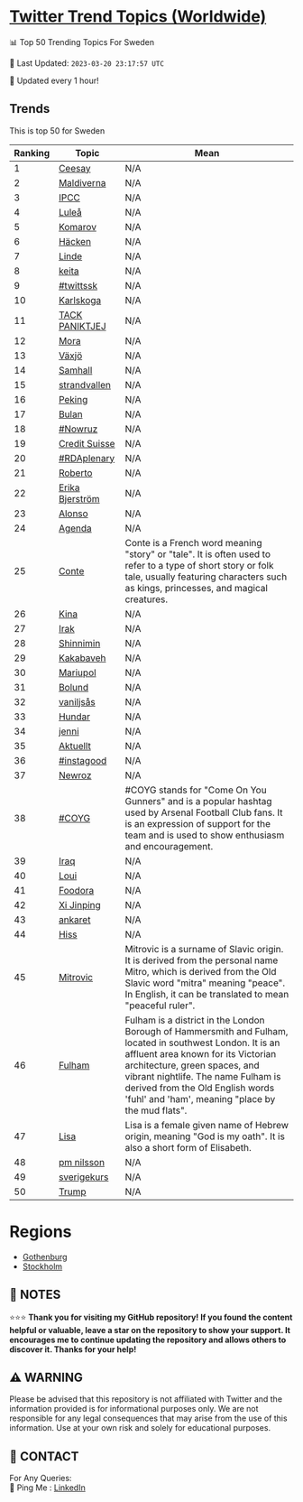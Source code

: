 [Twitter Trend Topics (Worldwide)](https://github.com/ErcinDedeoglu/Twitter-Trend-Topics)
==========


📊 Top 50 Trending Topics For Sweden

📆 Last Updated: `2023-03-20 23:17:57 UTC`

🔧 Updated every 1 hour!


## Trends

This is top 50 for Sweden

| Ranking | Topic | Mean |
| ------- | ------------ | ------------ |
| 1 | [Ceesay](http://twitter.com/search?q=Ceesay) | N/A |
| 2 | [Maldiverna](http://twitter.com/search?q=Maldiverna) | N/A |
| 3 | [IPCC](http://twitter.com/search?q=IPCC) | N/A |
| 4 | [Luleå](http://twitter.com/search?q=Lule%c3%a5) | N/A |
| 5 | [Komarov](http://twitter.com/search?q=Komarov) | N/A |
| 6 | [Häcken](http://twitter.com/search?q=H%c3%a4cken) | N/A |
| 7 | [Linde](http://twitter.com/search?q=Linde) | N/A |
| 8 | [keita](http://twitter.com/search?q=keita) | N/A |
| 9 | [#twittssk](http://twitter.com/search?q=%23twittssk) | N/A |
| 10 | [Karlskoga](http://twitter.com/search?q=Karlskoga) | N/A |
| 11 | [TACK PANIKTJEJ](http://twitter.com/search?q=TACK+PANIKTJEJ) | N/A |
| 12 | [Mora](http://twitter.com/search?q=Mora) | N/A |
| 13 | [Växjö](http://twitter.com/search?q=V%c3%a4xj%c3%b6) | N/A |
| 14 | [Samhall](http://twitter.com/search?q=Samhall) | N/A |
| 15 | [strandvallen](http://twitter.com/search?q=strandvallen) | N/A |
| 16 | [Peking](http://twitter.com/search?q=Peking) | N/A |
| 17 | [Bulan](http://twitter.com/search?q=Bulan) | N/A |
| 18 | [#Nowruz](http://twitter.com/search?q=%23Nowruz) | N/A |
| 19 | [Credit Suisse](http://twitter.com/search?q=Credit+Suisse) | N/A |
| 20 | [#RDAplenary](http://twitter.com/search?q=%23RDAplenary) | N/A |
| 21 | [Roberto](http://twitter.com/search?q=Roberto) | N/A |
| 22 | [Erika Bjerström](http://twitter.com/search?q=Erika+Bjerstr%c3%b6m) | N/A |
| 23 | [Alonso](http://twitter.com/search?q=Alonso) | N/A |
| 24 | [Agenda](http://twitter.com/search?q=Agenda) | N/A |
| 25 | [Conte](http://twitter.com/search?q=Conte) | Conte is a French word meaning "story" or "tale". It is often used to refer to a type of short story or folk tale, usually featuring characters such as kings, princesses, and magical creatures. |
| 26 | [Kina](http://twitter.com/search?q=Kina) | N/A |
| 27 | [Irak](http://twitter.com/search?q=Irak) | N/A |
| 28 | [Shinnimin](http://twitter.com/search?q=Shinnimin) | N/A |
| 29 | [Kakabaveh](http://twitter.com/search?q=Kakabaveh) | N/A |
| 30 | [Mariupol](http://twitter.com/search?q=Mariupol) | N/A |
| 31 | [Bolund](http://twitter.com/search?q=Bolund) | N/A |
| 32 | [vaniljsås](http://twitter.com/search?q=vaniljs%c3%a5s) | N/A |
| 33 | [Hundar](http://twitter.com/search?q=Hundar) | N/A |
| 34 | [jenni](http://twitter.com/search?q=jenni) | N/A |
| 35 | [Aktuellt](http://twitter.com/search?q=Aktuellt) | N/A |
| 36 | [#instagood](http://twitter.com/search?q=%23instagood) | N/A |
| 37 | [Newroz](http://twitter.com/search?q=Newroz) | N/A |
| 38 | [#COYG](http://twitter.com/search?q=%23COYG) | #COYG stands for "Come On You Gunners" and is a popular hashtag used by Arsenal Football Club fans. It is an expression of support for the team and is used to show enthusiasm and encouragement. |
| 39 | [Iraq](http://twitter.com/search?q=Iraq) | N/A |
| 40 | [Loui](http://twitter.com/search?q=Loui) | N/A |
| 41 | [Foodora](http://twitter.com/search?q=Foodora) | N/A |
| 42 | [Xi Jinping](http://twitter.com/search?q=Xi+Jinping) | N/A |
| 43 | [ankaret](http://twitter.com/search?q=ankaret) | N/A |
| 44 | [Hiss](http://twitter.com/search?q=Hiss) | N/A |
| 45 | [Mitrovic](http://twitter.com/search?q=Mitrovic) | Mitrovic is a surname of Slavic origin. It is derived from the personal name Mitro, which is derived from the Old Slavic word "mitra" meaning "peace". In English, it can be translated to mean "peaceful ruler". |
| 46 | [Fulham](http://twitter.com/search?q=Fulham) | Fulham is a district in the London Borough of Hammersmith and Fulham, located in southwest London. It is an affluent area known for its Victorian architecture, green spaces, and vibrant nightlife. The name Fulham is derived from the Old English words 'fuhl' and 'ham', meaning "place by the mud flats". |
| 47 | [Lisa](http://twitter.com/search?q=Lisa) | Lisa is a female given name of Hebrew origin, meaning "God is my oath". It is also a short form of Elisabeth. |
| 48 | [pm nilsson](http://twitter.com/search?q=pm+nilsson) | N/A |
| 49 | [sverigekurs](http://twitter.com/search?q=sverigekurs) | N/A |
| 50 | [Trump](http://twitter.com/search?q=Trump) | N/A |



# Regions

* [Gothenburg](</Sweden/Gothenburg.md>)
* [Stockholm](</Sweden/Stockholm.md>)



## 📝 NOTES

⭐⭐⭐ **Thank you for visiting my GitHub repository! If you found the content helpful or valuable, leave a star on the repository to show your support. It encourages me to continue updating the repository and allows others to discover it. Thanks for your help!**


## ⚠️ WARNING

Please be advised that this repository is not affiliated with Twitter and the information provided is for informational purposes only. We are not responsible for any legal consequences that may arise from the use of this information. Use at your own risk and solely for educational purposes.


## 📨 CONTACT

 For Any Queries:  
            🏓 Ping Me : [LinkedIn](https://www.linkedin.com/in/ercindedeoglu/)
